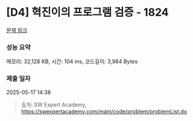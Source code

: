 # [D4] 혁진이의 프로그램 검증 - 1824 

[문제 링크](https://swexpertacademy.com/main/code/problem/problemDetail.do?contestProbId=AV4yLUiKDUoDFAUx) 

### 성능 요약

메모리: 32,128 KB, 시간: 104 ms, 코드길이: 3,984 Bytes

### 제출 일자

2025-05-17 14:38



> 출처: SW Expert Academy, https://swexpertacademy.com/main/code/problem/problemList.do
